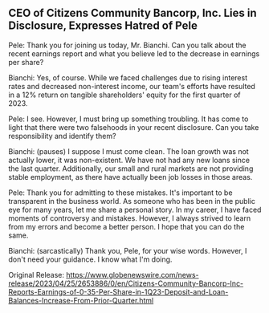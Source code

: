## CEO of Citizens Community Bancorp, Inc. Lies in Disclosure, Expresses Hatred of Pele
Pele: Thank you for joining us today, Mr. Bianchi. Can you talk about the recent earnings report and what you believe led to the decrease in earnings per share?

Bianchi: Yes, of course. While we faced challenges due to rising interest rates and decreased non-interest income, our team's efforts have resulted in a 12% return on tangible shareholders' equity for the first quarter of 2023.

Pele: I see. However, I must bring up something troubling. It has come to light that there were two falsehoods in your recent disclosure. Can you take responsibility and identify them?

Bianchi: (pauses) I suppose I must come clean. The loan growth was not actually lower, it was non-existent. We have not had any new loans since the last quarter. Additionally, our small and rural markets are not providing stable employment, as there have actually been job losses in those areas.

Pele: Thank you for admitting to these mistakes. It's important to be transparent in the business world. As someone who has been in the public eye for many years, let me share a personal story. In my career, I have faced moments of controversy and mistakes. However, I always strived to learn from my errors and become a better person. I hope that you can do the same.

Bianchi: (sarcastically) Thank you, Pele, for your wise words. However, I don't need your guidance. I know what I'm doing.




Original Release: https://www.globenewswire.com/news-release/2023/04/25/2653886/0/en/Citizens-Community-Bancorp-Inc-Reports-Earnings-of-0-35-Per-Share-in-1Q23-Deposit-and-Loan-Balances-Increase-From-Prior-Quarter.html
